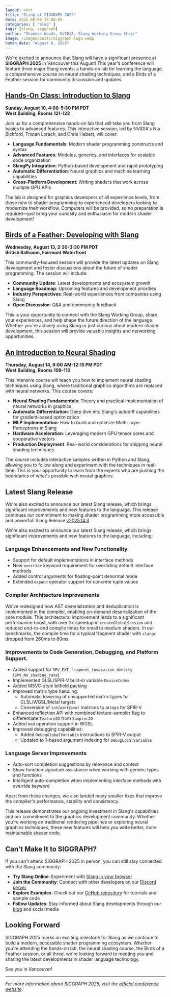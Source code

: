 ```yaml
---
layout: post
title: "Slang at SIGGRAPH 2025"
date: 2025-08-08 17:00:00
categories: [ "blog" ]
tags: [slang, siggraph]
author: "Shannon Woods, NVIDIA, Slang Working Group Chair"
image: /images/posts/siggraph-logo.webp
human_date: "August 8, 2025"
---
```


We're excited to announce that Slang will have a significant presence at **SIGGRAPH 2025** in Vancouver this August! This year's conference will feature three major Slang events: a hands-on lab for learning the language, a comprehensive course on neural shading techniques, and a Birds of a Feather session for community discussion and updates.

## [Hands-On Class: Introduction to Slang](https://s2025.conference-schedule.org/?post_type=page&p=14&id=gensubcur_104&sess=sess287)

**Sunday, August 10, 4:00-5:30 PM PDT**  
**West Building, Rooms 121-122**

Join us for a comprehensive hands-on lab that will take you from Slang basics to advanced features. This interactive session, led by NVIDIA's Nia Bickford, Tristan Lorach, and Chris Hebert, will cover:

- **Language Fundamentals**: Modern shader programming constructs and syntax
- **Advanced Features**: Modules, generics, and interfaces for scalable code organization
- **SlangPy Integration**: Python-based development and rapid prototyping
- **Automatic Differentiation**: Neural graphics and machine learning capabilities
- **Cross-Platform Development**: Writing shaders that work across multiple GPU APIs

The lab is designed for graphics developers of all experience levels, from those new to shader programming to experienced developers looking to modernize their workflow. Computers will be provided, so no preparation is required—just bring your curiosity and enthusiasm for modern shader development!

## [Birds of a Feather: Developing with Slang](https://s2025.conference-schedule.org/?post_type=page&p=14&id=bof_177&sess=sess558)

**Wednesday, August 13, 2:30-3:30 PM PDT**  
**British Ballroom, Fairmont Waterfront**

This community-focused session will provide the latest updates on Slang development and foster discussions about the future of shader programming. The session will include:

- **Community Update**: Latest developments and ecosystem growth
- **Language Roadmap**: Upcoming features and development priorities
- **Industry Perspectives**: Real-world experiences from companies using Slang
- **Open Discussion**: Q&A and community feedback

This is your opportunity to connect with the Slang Working Group, share your experiences, and help shape the future direction of the language. Whether you're actively using Slang or just curious about modern shader development, this session will provide valuable insights and networking opportunities.

## [An Introduction to Neural Shading](https://s2025.conference-schedule.org/?post_type=page&p=14&id=gensub_420&sess=sess208)

**Thursday, August 14, 9:00 AM-12:15 PM PDT**  
**West Building, Rooms 109-110**

This intensive course will teach you how to implement neural shading techniques using Slang, where traditional graphics algorithms are replaced with neural networks. This course covers:

- **Neural Shading Fundamentals**: Theory and practical implementation of neural networks in graphics
- **Automatic Differentiation**: Deep dive into Slang's autodiff capabilities for gradient-based optimization
- **MLP Implementation**: How to build and optimize Multi-Layer Perceptrons in Slang
- **Hardware Acceleration**: Leveraging modern GPU tensor cores and cooperative vectors
- **Production Deployment**: Real-world considerations for shipping neural shading techniques

The course includes interactive samples written in Python and Slang, allowing you to follow along and experiment with the techniques in real-time. This is your opportunity to learn from the experts who are pushing the boundaries of what's possible with neural graphics.

## Latest Slang Release

We're also excited to announce our latest Slang release, which brings significant improvements and new features to the language. This release continues our commitment to making shader programming more accessible and powerful: Slang Release [v2025.14.3](https://github.com/shader-slang/slang/releases/tag/v2025.14.3)

We're also excited to announce our latest Slang release, which brings significant improvements and new features to the language, including:

### Language Enhancements and New Functionality

* Support for default implementations in interface methods
* New `override` keyword requirement for overriding default interface methods
* Added control arguments for floating-point denormal mode
* Extended `expand` operator support for concrete tuple values

### Compiler Architecture Improvements

We've redesigned how AST deserialization and deduplication is implemented in the compiler, enabling on-demand deserialization of the core module. This architectural improvement leads to a significant performance boost, with over 3x speedup in `createGlobalSession` and reduced end-to-end compile times for small to medium shaders. In our benchmarks, the compile time for a typical fragment shader with `slangc` dropped from 260ms to 80ms.

### Improvements to Code Generation, Debugging, and Platform Support.

* Added support for `SPV_EXT_fragment_invocation_density` (`SPV_NV_shading_rate`)
* Implemented GLSL/SPIR-V built-in variable `DeviceIndex`
* Added MSVC-style bitfield packing
* Improved matrix type handling:
  - Automatic lowering of unsupported matrix types for GLSL/WGSL/Metal targets
  - Conversion of `int`/`uint`/`bool` matrices to arrays for SPIR-V
* Enhanced reflection API with combined texture-sampler flag to differentiate `Texture2D` from `Sampler2D`
* Added `mad` operation support in WGSL
* Improved debugging capabilities:
  - Added `DebugGlobalVariable` instructions to SPIR-V output
  - Updated to 1-based argument indexing for `DebugLocalVariable`

### Language Server Improvements

* Auto-sort completion suggestions by relevance and context   
* Show function signature assistance when working with generic types and functions  
* Intelligent auto-completion when implementing interface methods with override keyword

Apart from these changes, we also landed many smaller fixes that improve the compiler's performance, stability and consistency.

This release demonstrates our ongoing investment in Slang's capabilities and our commitment to the graphics development community. Whether you're working on traditional rendering pipelines or exploring neural graphics techniques, these new features will help you write better, more maintainable shader code.

## Can't Make It to SIGGRAPH?

If you can't attend SIGGRAPH 2025 in person, you can still stay connected with the Slang community:

- **Try Slang Online**: Experiment with [Slang in your browser](https://shader-slang.org/slang-playground)
- **Join the Community**: Connect with other developers on our [Discord server](https://khr.io/slang-discord)
- **Explore Examples**: Check out our [GitHub repository](https://github.com/shader-slang/slang) for tutorials and sample code
- **Follow Updates**: Stay informed about Slang developments through our [blog](https://shader-slang.com/blog) and social media

## Looking Forward

SIGGRAPH 2025 marks an exciting milestone for Slang as we continue to build a modern, accessible shader programming ecosystem. Whether you're attending the hands-on lab, the neural shading course, the Birds of a Feather session, or all three, we're looking forward to meeting you and sharing the latest developments in shader language technology.

See you in Vancouver!

---

*For more information about SIGGRAPH 2025, visit the [official conference website](https://s2025.siggraph.org/).* 
